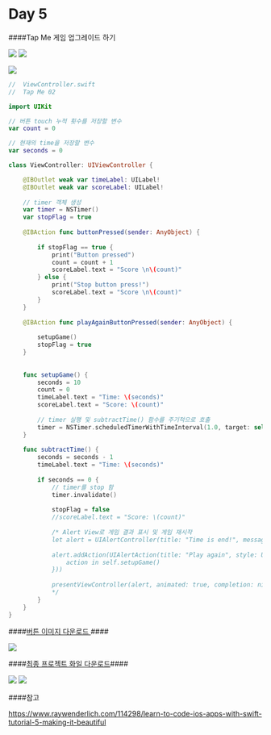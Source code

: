 # Day 5

####Tap Me 게임 업그레이드 하기

![](Tapme02_01.png)  ![](Tapme02_02.png)

![](tapme02_XCode.png)

```Swift
//  ViewController.swift
//  Tap Me 02

import UIKit

// 버튼 touch 누적 횟수를 저장할 변수
var count = 0

// 현재의 time을 저장할 변수
var seconds = 0

class ViewController: UIViewController {

    @IBOutlet weak var timeLabel: UILabel!
    @IBOutlet weak var scoreLabel: UILabel!
    
    // timer 객체 생성
    var timer = NSTimer()
    var stopFlag = true
    
    @IBAction func buttonPressed(sender: AnyObject) {
        
        if stopFlag == true {
            print("Button pressed")
            count = count + 1
            scoreLabel.text = "Score \n\(count)"
        } else {
            print("Stop button press!")
            scoreLabel.text = "Score \n\(count)"
        }
    }
    
    @IBAction func playAgainButtonPressed(sender: AnyObject) {
        
        setupGame()
        stopFlag = true
    }
    
    
    func setupGame() {
        seconds = 10
        count = 0
        timeLabel.text = "Time: \(seconds)"
        scoreLabel.text = "Score: \(count)"
        
        // timer 실행 및 subtractTime() 함수를 주기적으로 호출
        timer = NSTimer.scheduledTimerWithTimeInterval(1.0, target: self, selector: #selector(ViewController.subtractTime), userInfo: nil, repeats: true)
    }
    
    func subtractTime() {
        seconds = seconds - 1
        timeLabel.text = "Time: \(seconds)"
        
        if seconds == 0 {
            // timer를 stop 함
            timer.invalidate()
            
            stopFlag = false
            //scoreLabel.text = "Score: \(count)"
            
            /* Alert View로 게임 결과 표시 및 게임 재시작
            let alert = UIAlertController(title: "Time is end!", message: "You scored \(count) point", preferredStyle: UIAlertControllerStyle.Alert)
            
            alert.addAction(UIAlertAction(title: "Play again", style: UIAlertActionStyle.Default, handler: {
                action in self.setupGame()
            }))
            
            presentViewController(alert, animated: true, completion: nil)
            */ 
        }
    }
}

```
####[버튼 이미지 다운로드 ](https://dl.dropboxusercontent.com/u/11130733/button_tap_selected.png)####

![](TapMe.png)



####[최종 프로젝트 화일 다운로드](https://dl.dropboxusercontent.com/u/11130733/Tap%20Me%20Game%20Final.zip)####

![](TapMeFinal01.png) ![](TapMeFinal02.png)

####참고

https://www.raywenderlich.com/114298/learn-to-code-ios-apps-with-swift-tutorial-5-making-it-beautiful

